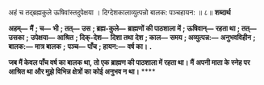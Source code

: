 अहं च तद्ब्रह्मकुले ऊषिवांस्तदुपेक्षया । दिग्देशकालाव्युत्पन्नो बालक: पञ्चहायन: ॥ ८॥ **शब्दार्थ** 

**अहम्—** **मैं** **; च—** **भी** **; तत्—** **उस** **; ब्रह्म-कुले—** **ब्राह्मणों की पाठशाला में** **; ऊषिवान्—** **रहता था** **; तत्—** **उसका** **;** **उपेक्षया—** **आश्रित** **; दिक्-देश—** **दिशा तथा देश** **; काल—** **समय** **; अव्युत्पन्न:—** **अनुभवविहीन** **; बालक:—** **मात्र बालक** **;** **पञ्च—** **पाँच** **; हायन:—** **वर्ष का।** **.** 

**जब मैं केवल पाँच वर्ष का बालक था, तो एक ब्राह्मण की पाठशाला में रहता था। मैं** **अपनी माता के स्नेह पर आश्रित था और मुझे विभिन्न क्षेत्रों का कोई अनुभव न था।** **** 